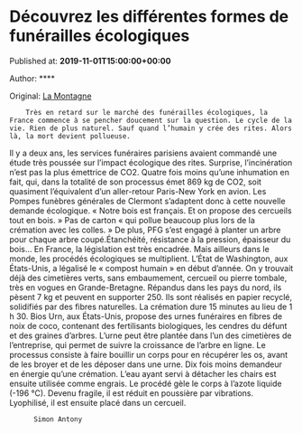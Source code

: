 
# Découvrez les différentes formes de funérailles écologiques

Published at: **2019-11-01T15:00:00+00:00**

Author: ****

Original: [La Montagne](https://www.lamontagne.fr/clermont-ferrand-63000/actualites/decouvrez-les-differentes-formes-de-funerailles-ecologiques_13673978/)


        Très en retard sur le marché des funérailles écologiques, la France commence à se pencher doucement sur la question. Le cycle de la vie. Rien de plus naturel. Sauf quand l’humain y crée des rites. Alors là, la mort devient pollueuse.
      
Il y a deux ans, les services funéraires parisiens avaient commandé une étude très poussée sur l’impact écologique des rites. Surprise, l’incinération n’est pas la plus émettrice de CO2. Quatre fois moins qu’une inhumation en fait, qui, dans la totalité de son processus émet 869 kg de CO2, soit quasiment l’équivalent d’un aller-retour Paris-New York en avion.
Les Pompes funèbres générales de Clermont s’adaptent donc à cette nouvelle demande écologique. « Notre bois est français. Et on propose des cercueils tout en bois. » Pas de carton « qui pollue beaucoup plus lors de la crémation avec les colles. » De plus, PFG s’est engagé à planter un arbre pour chaque arbre coupé.Étanchéité, résistance à la pression, épaisseur du bois… En France, la législation est très encadrée. Mais ailleurs dans le monde, les procédés écologiques se multiplient.
L’État de Washington, aux États-Unis, a légalisé le « compost humain » en début d’année. On y trouvait déjà des cimetières verts, sans embaumement, cercueil ou pierre tombale, très en vogues en Grande-Bretagne.
Répandus dans les pays du nord, ils pèsent 7 kg et peuvent en supporter 250. Ils sont réalisés en papier recyclé, solidifiés par des fibres naturelles. La crémation dure 15 minutes au lieu de 1 h 30.
Bios Urn, aux États-Unis, propose des urnes funéraires en fibres de noix de coco, contenant des fertilisants biologiques, les cendres du défunt et des graines d’arbres. L’urne peut être plantée dans l’un des cimetières de l’entreprise, qui permet de suivre la croissance de l’arbre en ligne.
Le processus consiste à faire bouillir un corps pour en récupérer les os, avant de les broyer et de les déposer dans une urne. Dix fois moins demandeur en énergie qu’une crémation. L’eau ayant servi à détacher les chairs est ensuite utilisée comme engrais.
Le procédé gèle le corps à l’azote liquide (-196 °C). Devenu fragile, il est réduit en poussière par vibrations. Lyophilisé, il est ensuite placé dans un cercueil. 

        
          Simon Antony
        
      
